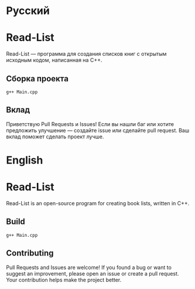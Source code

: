 # Русский

# Read-List
Read-List — программа для создания списков книг с открытым исходным кодом, написанная на C++.

## Сборка проекта
```Shell
g++ Main.cpp
```


## Вклад
Приветствую Pull Requests и Issues!
Если вы нашли баг или хотите предложить улучшение — создайте issue или сделайте pull request. Ваш вклад поможет сделать проект лучше.

# English

# Read-List

Read-List is an open-source program for creating book lists, written in C++.

## Build
```shell
g++ Main.cpp
```

## Contributing
Pull Requests and Issues are welcome!
If you found a bug or want to suggest an improvement, please open an issue or create a pull request. Your contribution helps make the project better.
